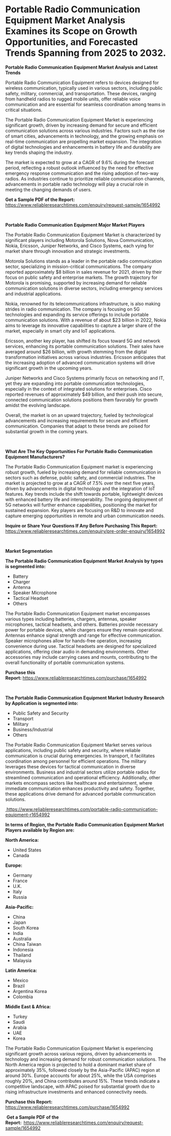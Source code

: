 <p><h1>Portable Radio Communication Equipment Market Analysis Examines its Scope on Growth Opportunities, and Forecasted Trends Spanning from 2025 to 2032.</h1></p><p><strong>Portable Radio Communication Equipment Market Analysis and Latest Trends</strong></p>
<p><p>Portable Radio Communication Equipment refers to devices designed for wireless communication, typically used in various sectors, including public safety, military, commercial, and transportation. These devices, ranging from handheld radios to rugged mobile units, offer reliable voice communication and are essential for seamless coordination among teams in critical situations.</p><p>The Portable Radio Communication Equipment Market is experiencing significant growth, driven by increasing demand for secure and efficient communication solutions across various industries. Factors such as the rise of smart cities, advancements in technology, and the growing emphasis on real-time communication are propelling market expansion. The integration of digital technologies and enhancements in battery life and durability are key trends shaping the industry.</p><p>The market is expected to grow at a CAGR of 9.6% during the forecast period, reflecting a robust outlook influenced by the need for effective emergency response communication and the rising adoption of two-way radios. As industries continue to prioritize reliable communication channels, advancements in portable radio technology will play a crucial role in meeting the changing demands of users.</p></p>
<p><strong>Get a Sample PDF of the Report:&nbsp;</strong> <a href="https://www.reliableresearchtimes.com/enquiry/request-sample/1654992?utm_campaign=2768&utm_medium=2&utm_source=Github&utm_content=ia&utm_term=18042025&utm_id=portable-radio-communication-equipment">https://www.reliableresearchtimes.com/enquiry/request-sample/1654992</a></p>
<p>&nbsp;</p>
<p><strong>Portable Radio Communication Equipment Major Market Players</strong></p>
<p><p>The Portable Radio Communication Equipment Market is characterized by significant players including Motorola Solutions, Nova Communication, Nokia, Ericsson, Juniper Networks, and Cisco Systems, each vying for market share through innovation and strategic investments.</p><p>Motorola Solutions stands as a leader in the portable radio communication sector, specializing in mission-critical communications. The company reported approximately $8 billion in sales revenue for 2021, driven by their focus on public safety and enterprise markets. The growth trajectory for Motorola is promising, supported by increasing demand for reliable communication solutions in diverse sectors, including emergency services and industrial applications.</p><p>Nokia, renowned for its telecommunications infrastructure, is also making strides in radio communication. The company is focusing on 5G technologies and expanding its service offerings to include portable communication solutions. With a revenue of about $23 billion in 2022, Nokia aims to leverage its innovative capabilities to capture a larger share of the market, especially in smart city and IoT applications.</p><p>Ericsson, another key player, has shifted its focus toward 5G and network services, enhancing its portable communication solutions. Their sales have averaged around $26 billion, with growth stemming from the digital transformation initiatives across various industries. Ericsson anticipates that the increasing adoption of advanced communication systems will drive significant growth in the upcoming years.</p><p>Juniper Networks and Cisco Systems primarily focus on networking and IT, yet they are expanding into portable communication technologies, especially in the context of integrated solutions for enterprises. Cisco reported revenues of approximately $49 billion, and their push into secure, connected communication solutions positions them favorably for growth amidst the evolving landscape.</p><p>Overall, the market is on an upward trajectory, fueled by technological advancements and increasing requirements for secure and efficient communication. Companies that adapt to these trends are poised for substantial growth in the coming years.</p></p>
<p>&nbsp;</p>
<p><strong>What Are The Key Opportunities For Portable Radio Communication Equipment Manufacturers?</strong></p>
<p><p>The Portable Radio Communication Equipment market is experiencing robust growth, fueled by increasing demand for reliable communication in sectors such as defense, public safety, and commercial industries. The market is projected to grow at a CAGR of 7.5% over the next five years, driven by advancements in digital technology and the integration of IoT features. Key trends include the shift towards portable, lightweight devices with enhanced battery life and interoperability. The ongoing deployment of 5G networks will further enhance capabilities, positioning the market for sustained expansion. Key players are focusing on R&D to innovate and capture emerging opportunities in remote and urban communication needs.</p></p>
<p><strong>Inquire or Share Your Questions If Any Before Purchasing This Report:</strong> <a href="https://www.reliableresearchtimes.com/enquiry/pre-order-enquiry/1654992?utm_campaign=2768&utm_medium=2&utm_source=Github&utm_content=ia&utm_term=18042025&utm_id=portable-radio-communication-equipment">https://www.reliableresearchtimes.com/enquiry/pre-order-enquiry/1654992</a></p>
<p>&nbsp;</p>
<p><strong>Market Segmentation</strong></p>
<p><strong>The Portable Radio Communication Equipment Market Analysis by types is segmented into:</strong></p>
<p><ul><li>Battery</li><li>Charger</li><li>Antenna</li><li>Speaker Microphone</li><li>Tactical Headset</li><li>Others</li></ul></p>
<p><p>The Portable Radio Communication Equipment market encompasses various types including batteries, chargers, antennas, speaker microphones, tactical headsets, and others. Batteries provide necessary power for portable devices, while chargers ensure they remain operational. Antennas enhance signal strength and range for effective communication. Speaker microphones allow for hands-free operation, increasing convenience during use. Tactical headsets are designed for specialized applications, offering clear audio in demanding environments. Other accessories may include carrying cases and mounts, contributing to the overall functionality of portable communication systems.</p></p>
<p><strong>Purchase this Report:&nbsp;</strong><a href="https://www.reliableresearchtimes.com/purchase/1654992?utm_campaign=2768&utm_medium=2&utm_source=Github&utm_content=ia&utm_term=18042025&utm_id=portable-radio-communication-equipment">https://www.reliableresearchtimes.com/purchase/1654992</a></p>
<p>&nbsp;</p>
<p><strong>The Portable Radio Communication Equipment Market Industry Research by Application is segmented into:</strong></p>
<p><ul><li>Public Safety and Security</li><li>Transport</li><li>Military</li><li>Business/Industrial</li><li>Others</li></ul></p>
<p><p>The Portable Radio Communication Equipment Market serves various applications, including public safety and security, where reliable communication is crucial during emergencies. In transport, it facilitates coordination among personnel for efficient operations. The military leverages these devices for tactical communication in diverse environments. Business and industrial sectors utilize portable radios for streamlined communication and operational efficiency. Additionally, other markets encompass sectors like healthcare and entertainment, where immediate communication enhances productivity and safety. Together, these applications drive demand for advanced portable communication solutions.</p></p>
<p><a href="https://www.reliableresearchtimes.com/portable-radio-communication-equipment-r1654992?utm_campaign=2768&utm_medium=2&utm_source=Github&utm_content=ia&utm_term=18042025&utm_id=portable-radio-communication-equipment">&nbsp;https://www.reliableresearchtimes.com/portable-radio-communication-equipment-r1654992</a></p>
<p><strong>In terms of Region, the Portable Radio Communication Equipment Market Players available by Region are:</strong></p>
<p>
    <p> <strong> North America: </strong>
        <ul>
            <li>United States</li>
            <li>Canada</li>
        </ul>
        </p> 
    <p> <strong> Europe: </strong>
        <ul>
            <li>Germany</li>
            <li>France</li>
            <li>U.K.</li>
            <li>Italy</li>
            <li>Russia</li>
        </ul>
        </p> 
    <p> <strong> Asia-Pacific: </strong>
        <ul>
            <li>China</li>
            <li>Japan</li>
            <li>South Korea</li>
            <li>India</li>
            <li>Australia</li>
            <li>China Taiwan</li>
            <li>Indonesia</li>
            <li>Thailand</li>
            <li>Malaysia</li>
        </ul>
        </p> 
    <p> <strong> Latin America: </strong>
        <ul>
            <li>Mexico</li>
            <li>Brazil</li>
            <li>Argentina Korea</li>
            <li>Colombia</li>
        </ul>
        </p> 
    <p> <strong> Middle East & Africa: </strong>
        <ul>
            <li>Turkey</li>
            <li>Saudi</li>
            <li>Arabia</li>
            <li>UAE</li>
            <li>Korea</li>
        </ul>
    </p>
    </p>
<p><p>The Portable Radio Communication Equipment Market is experiencing significant growth across various regions, driven by advancements in technology and increasing demand for robust communication solutions. The North America region is projected to hold a dominant market share of approximately 35%, followed closely by the Asia-Pacific (APAC) region at around 30%. Europe accounts for about 25%, while the USA comprises roughly 20%, and China contributes around 15%. These trends indicate a competitive landscape, with APAC poised for substantial growth due to rising infrastructure investments and enhanced connectivity needs.</p></p>
<p><strong>Purchase this Report: </strong><a href="https://www.reliableresearchtimes.com/purchase/1654992?utm_campaign=2768&utm_medium=2&utm_source=Github&utm_content=ia&utm_term=18042025&utm_id=portable-radio-communication-equipment">https://www.reliableresearchtimes.com/purchase/1654992</a></p>
<p>&nbsp;<strong>Get a Sample PDF of the Report:&nbsp;&nbsp;</strong><a href="https://www.reliableresearchtimes.com/enquiry/request-sample/1654992?utm_campaign=2768&utm_medium=2&utm_source=Github&utm_content=ia&utm_term=18042025&utm_id=portable-radio-communication-equipment">https://www.reliableresearchtimes.com/enquiry/request-sample/1654992</a></p>
<p><strong></strong></p>
<p><p></p><p></p><p></p></p>